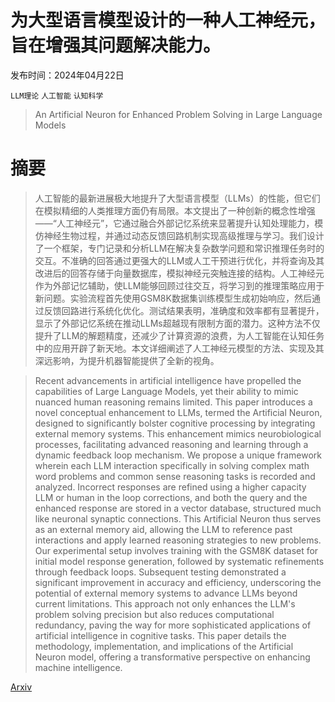 # 为大型语言模型设计的一种人工神经元，旨在增强其问题解决能力。

发布时间：2024年04月22日

`LLM理论` `人工智能` `认知科学`

> An Artificial Neuron for Enhanced Problem Solving in Large Language Models

# 摘要

> 人工智能的最新进展极大地提升了大型语言模型（LLMs）的性能，但它们在模拟精细的人类推理方面仍有局限。本文提出了一种创新的概念性增强——“人工神经元”，它通过融合外部记忆系统来显著提升认知处理能力，模仿神经生物过程，并通过动态反馈回路机制实现高级推理与学习。我们设计了一个框架，专门记录和分析LLM在解决复杂数学问题和常识推理任务时的交互。不准确的回答通过更强大的LLM或人工干预进行优化，并将查询及其改进后的回答存储于向量数据库，模拟神经元突触连接的结构。人工神经元作为外部记忆辅助，使LLM能够回顾过往交互，将学习到的推理策略应用于新问题。实验流程首先使用GSM8K数据集训练模型生成初始响应，然后通过反馈回路进行系统化优化。测试结果表明，准确度和效率都有显著提升，显示了外部记忆系统在推动LLMs超越现有限制方面的潜力。这种方法不仅提升了LLM的解题精度，还减少了计算资源的浪费，为人工智能在认知任务中的应用开辟了新天地。本文详细阐述了人工神经元模型的方法、实现及其深远影响，为提升机器智能提供了全新的视角。

> Recent advancements in artificial intelligence have propelled the capabilities of Large Language Models, yet their ability to mimic nuanced human reasoning remains limited. This paper introduces a novel conceptual enhancement to LLMs, termed the Artificial Neuron, designed to significantly bolster cognitive processing by integrating external memory systems. This enhancement mimics neurobiological processes, facilitating advanced reasoning and learning through a dynamic feedback loop mechanism. We propose a unique framework wherein each LLM interaction specifically in solving complex math word problems and common sense reasoning tasks is recorded and analyzed. Incorrect responses are refined using a higher capacity LLM or human in the loop corrections, and both the query and the enhanced response are stored in a vector database, structured much like neuronal synaptic connections. This Artificial Neuron thus serves as an external memory aid, allowing the LLM to reference past interactions and apply learned reasoning strategies to new problems. Our experimental setup involves training with the GSM8K dataset for initial model response generation, followed by systematic refinements through feedback loops. Subsequent testing demonstrated a significant improvement in accuracy and efficiency, underscoring the potential of external memory systems to advance LLMs beyond current limitations. This approach not only enhances the LLM's problem solving precision but also reduces computational redundancy, paving the way for more sophisticated applications of artificial intelligence in cognitive tasks. This paper details the methodology, implementation, and implications of the Artificial Neuron model, offering a transformative perspective on enhancing machine intelligence.

[Arxiv](https://arxiv.org/abs/2404.14222)